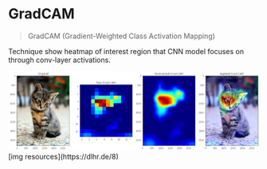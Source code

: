 # GradCAM

> GradCAM (Gradient-Weighted Class Activation Mapping)

Technique show heatmap of interest region that CNN model focuses on through conv-layer activations.

<img src="assets/cat-grad-cam.jpg" />
[img resources](https://dlhr.de/8)

